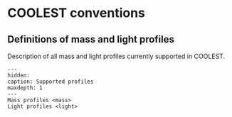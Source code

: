 # COOLEST conventions

## Definitions of mass and light profiles

Description of all mass and light profiles currently supported in COOLEST.

```{toctree}
---
hidden:
caption: Supported profiles
maxdepth: 1
---
Mass profiles <mass>
Light profiles <light>
```
